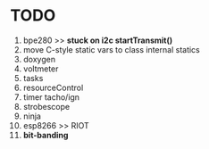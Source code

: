 # TODO

1. bpe280 >> **stuck on i2c startTransmit()**
2. move C-style static vars to class internal statics
3. doxygen
4. voltmeter
5. tasks
6. resourceControl
7. timer tacho/ign
8. strobescope
9. ninja
10. esp8266 >> RIOT
11. **bit-banding**
